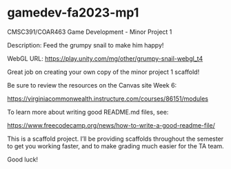 # gamedev-fa2023-mp1
CMSC391/COAR463 Game Development - Minor Project 1

Description: Feed the grumpy snail to make him happy!

WebGL URL: https://play.unity.com/mg/other/grumpy-snail-webgl_t4

Great job on creating your own copy of the minor project 1 scaffold!

Be sure to review the resources on the Canvas site Week 6:

<https://virginiacommonwealth.instructure.com/courses/86151/modules>

To learn more about writing good README.md files, see:

<https://www.freecodecamp.org/news/how-to-write-a-good-readme-file/>

This is a scaffold project. I’ll be providing scaffolds throughout the
semester to get you working faster, and to make grading much easier for
the TA team.

Good luck!
